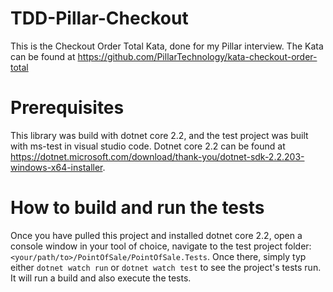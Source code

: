 # TDD-Pillar-Checkout
This is the Checkout Order Total Kata, done for my Pillar interview. The Kata can be found at https://github.com/PillarTechnology/kata-checkout-order-total

# Prerequisites
This library was build with dotnet core 2.2, and the test project was built with ms-test in visual studio code.
Dotnet core 2.2 can be found at https://dotnet.microsoft.com/download/thank-you/dotnet-sdk-2.2.203-windows-x64-installer.

# How to build and run the tests
Once you have pulled this project and installed dotnet core 2.2, open a console window in your tool of choice, navigate to the test project folder: `<your/path/to>/PointOfSale/PointOfSale.Tests`. Once there, simply typ either `dotnet watch run` or `dotnet watch test` to see the project's tests run. It will run a build and also execute the tests.

